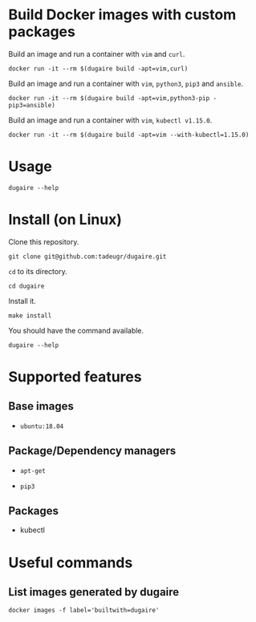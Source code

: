 # Build Docker images with custom packages

Build an image and run a container with `vim` and `curl`.

```
docker run -it --rm $(dugaire build -apt=vim,curl)
```

Build an image and run a container with `vim`, `python3`, `pip3` and `ansible`.

```
docker run -it --rm $(dugaire build -apt=vim,python3-pip -pip3=ansible)
```

Build an image and run a container with `vim`, `kubectl v1.15.0`.

```
docker run -it --rm $(dugaire build -apt=vim --with-kubectl=1.15.0)
```

# Usage

```
dugaire --help
```

# Install (on Linux)

Clone this repository.

```
git clone git@github.com:tadeugr/dugaire.git
```

`cd` to its directory.

```
cd dugaire
```

Install it.

```
make install
```

You should have the command available.

```
dugaire --help
```

# Supported features

## Base images

* `ubuntu:18.04`

## Package/Dependency managers

* `apt-get`

* `pip3`

## Packages

* kubectl

# Useful commands

## List images generated by dugaire

```
docker images -f label='builtwith=dugaire'
```
